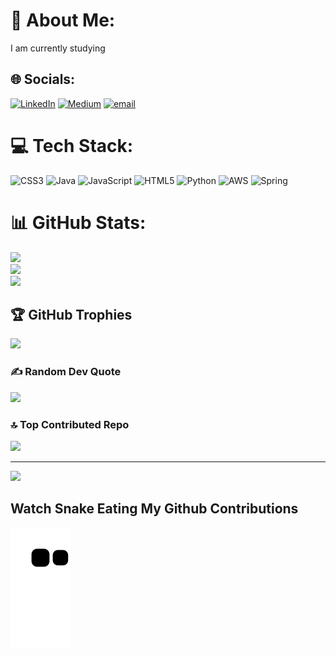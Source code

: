 # 💫 About Me:
I am currently studying


## 🌐 Socials:
[![LinkedIn](https://img.shields.io/badge/LinkedIn-%230077B5.svg?logo=linkedin&logoColor=white)](https://linkedin.com/in/www.linkedin.com/in/themayur ) [![Medium](https://img.shields.io/badge/Medium-12100E?logo=medium&logoColor=white)](https://medium.com/@https://medium.com/@babadoo) [![email](https://img.shields.io/badge/Email-D14836?logo=gmail&logoColor=white)](mailto:kunaalsinh1@gmail.com) 

# 💻 Tech Stack:
![CSS3](https://img.shields.io/badge/css3-%231572B6.svg?style=for-the-badge&logo=css3&logoColor=white) ![Java](https://img.shields.io/badge/java-%23ED8B00.svg?style=for-the-badge&logo=openjdk&logoColor=white) ![JavaScript](https://img.shields.io/badge/javascript-%23323330.svg?style=for-the-badge&logo=javascript&logoColor=%23F7DF1E) ![HTML5](https://img.shields.io/badge/html5-%23E34F26.svg?style=for-the-badge&logo=html5&logoColor=white) ![Python](https://img.shields.io/badge/python-3670A0?style=for-the-badge&logo=python&logoColor=ffdd54) ![AWS](https://img.shields.io/badge/AWS-%23FF9900.svg?style=for-the-badge&logo=amazon-aws&logoColor=white) ![Spring](https://img.shields.io/badge/spring-%236DB33F.svg?style=for-the-badge&logo=spring&logoColor=white)
# 📊 GitHub Stats:
![](https://github-readme-stats.vercel.app/api?username=thebabadoo&theme=dark&hide_border=false&include_all_commits=false&count_private=false)<br/>
![](https://nirzak-streak-stats.vercel.app/?user=thebabadoo&theme=dark&hide_border=false)<br/>
![](https://github-readme-stats.vercel.app/api/top-langs/?username=thebabadoo&theme=dark&hide_border=false&include_all_commits=false&count_private=false&layout=compact)

## 🏆 GitHub Trophies
![](https://github-profile-trophy.vercel.app/?username=thebabadoo&theme=radical&no-frame=false&no-bg=true&margin-w=4)

### ✍️ Random Dev Quote
![](https://quotes-github-readme.vercel.app/api?type=horizontal&theme=radical)

### 🔝 Top Contributed Repo
![](https://github-contributor-stats.vercel.app/api?username=thebabadoo&limit=5&theme=dark&combine_all_yearly_contributions=true)

---
[![](https://visitcount.itsvg.in/api?id=thebabadoo&icon=0&color=0)](https://visitcount.itsvg.in)

<!-- Proudly created with GPRM ( https://gprm.itsvg.in ) -->







## Watch Snake Eating My Github Contributions

![snake gif](https://github.com/thebabadoo/thebabadoo/blob/output/github-contribution-grid-snake.svg)

